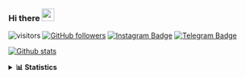 ### Hi there <img height="25" width="25"  src="https://camo.githubusercontent.com/35d3d11359a49bf12aebb834cc13fd81b95eff4e/68747470733a2f2f6d656469612e67697068792e636f6d2f6d656469612f6876524a434c467a6361737252346961377a2f67697068792e676966">

![visitors](https://visitor-badge.glitch.me/badge?page_id=hanifazzuhdi.hanifazzuhdi)
[![GitHub followers](https://img.shields.io/github/followers/hanifazzuhdi?label=Follow&style=social)](https://github.com/hanifazzuhdi/?tab=follow) 
[![Instagram Badge](https://img.shields.io/badge/-hanifazzuhdi-blue?style=social&logo=Instagram&link=https://www.instagram.com/hnfhanif52/)](https://www.instagram.com/hnfhanif52/)
[![Telegram Badge](https://img.shields.io/badge/-hanifazzuhdi-blue?style=social&logo=telegram&link=https://www.t.me/hanif0198/)](https://www.t.me/hanif0198/) 

[![Github stats](https://github-readme-stats.vercel.app/api?username=hanifazzuhdi&count_private=true&title_color=333&text_color=777&show_icons=true&icon_color=333&line_height=20px)](https://github.com/hanifazzuhdi)

<details>
  <summary><b> 📊 Statistics </b></summary>
  
  <br/>
  
  <!--START_SECTION:waka-->
![Lines of code](https://img.shields.io/badge/From%20Hello%20World%20I%27ve%20Written-7.4%20million%20lines%20of%20code-blue)

**🐱 My GitHub Data** 

> 🏆 591 Contributions in the Year 2021
 > 
> 📦 293.7 kB Used in GitHub's Storage 
 > 
> 🚫 Not Opted to Hire
 > 
> 📜 23 Public Repositories 
 > 
> 🔑 23 Private Repositories  
 > 
📊 **This Week I Spent My Time On** 

```text
⌚︎ Time Zone: Asia/Jakarta

💬 Programming Languages: 
Blade Template           17 hrs 5 mins       ██████████░░░░░░░░░░░░░░░   41.67% 
PHP                      15 hrs 19 mins      █████████░░░░░░░░░░░░░░░░   37.36% 
SCSS                     6 hrs 31 mins       ████░░░░░░░░░░░░░░░░░░░░░   15.9% 
HTML                     1 hr 2 mins         ░░░░░░░░░░░░░░░░░░░░░░░░░   2.56% 
JavaScript               37 mins             ░░░░░░░░░░░░░░░░░░░░░░░░░   1.53%

🔥 Editors: 
VS Code                  41 hrs 1 min        █████████████████████████   100.0%

💻 Operating System: 
Mac                      41 hrs 1 min        █████████████████████████   100.0%

```


 Last Updated on 19/11/2021
<!--END_SECTION:waka-->
</details>
